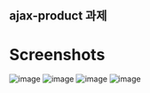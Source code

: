 ## ajax-product 과제

# Screenshots
![image](https://user-images.githubusercontent.com/57790541/85112230-44d29280-b250-11ea-9c67-de8d30377410.png)
![image](https://user-images.githubusercontent.com/57790541/85112396-89f6c480-b250-11ea-82cb-c9529b542960.png)
![image](https://user-images.githubusercontent.com/57790541/85112497-aabf1a00-b250-11ea-9e56-596b50e3c135.png)
![image](https://user-images.githubusercontent.com/57790541/85112352-78adb800-b250-11ea-92ff-7fb91c2ef493.png)


